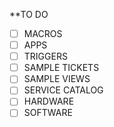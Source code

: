 **TO DO

- [ ]  MACROS
- [ ] APPS
- [ ] TRIGGERS
- [ ] SAMPLE TICKETS
- [ ] SAMPLE VIEWS
- [ ] SERVICE CATALOG
- [ ] HARDWARE
- [ ] SOFTWARE
